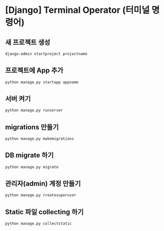 # [Django] Terminal Operator (터미널 명령어)



## 새 프로젝트 생성

```bash
django-admin startproject projectname
```



## 프로젝트에 App 추가

```bash
python manage.py startapp appname
```



## 서버 켜기

```bash
python manage.py runserver
```



## migrations 만들기

```bash
python manage.py makemigrations
```



## DB migrate 하기

```bash
python manage.py migrate
```



## 관리자(admin) 계정 만들기

```bash
python manage.py createsuperuser
```



## Static 파일 collecting 하기

```bash
python manage.py collectstatic
```